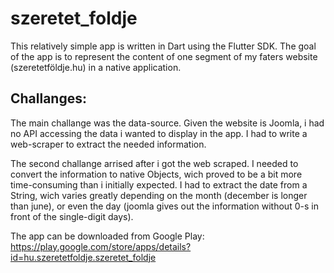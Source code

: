 # szeretet_foldje

This relatively simple app is written in Dart using the Flutter SDK.
The goal of the app is to represent the content of one segment of my faters website (szeretetföldje.hu) in a native application.

## Challanges:

The main challange was the data-source. Given the website is Joomla, i had no API accessing the data i wanted to display in the app. I had to write a web-scraper to extract the needed information.

The second challange arrised after i got the web scraped. I needed to convert the information to native Objects, wich proved to be a bit more time-consuming than i initially expected. I had to extract the date from a String, wich varies greatly depending on the month (december is longer than june), or even the day (joomla gives out the information without 0-s in front of the single-digit days).

The app can be downloaded from Google Play:
https://play.google.com/store/apps/details?id=hu.szeretetfoldje.szeretet_foldje
